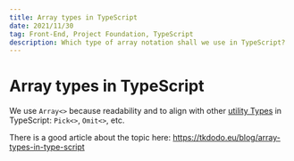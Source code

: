 ```yaml
---
title: Array types in TypeScript
date: 2021/11/30
tag: Front-End, Project Foundation, TypeScript
description: Which type of array notation shall we use in TypeScript?
---
```


# Array types in TypeScript

We use `Array<>` because readability and to align with other [utility Types](https://www.typescriptlang.org/docs/handbook/utility-types.html) in TypeScript: `Pick<>`, `Omit<>`, etc.

There is a good article about the topic here: https://tkdodo.eu/blog/array-types-in-type-script
